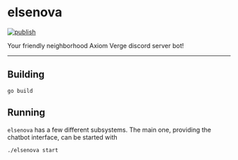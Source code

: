 # elsenova

[![publish](https://github.com/aricodes-oss/elsenova-go/actions/workflows/publish.yml/badge.svg)](https://github.com/aricodes-oss/elsenova-go/actions/workflows/publish.yml)

Your friendly neighborhood Axiom Verge discord server bot!

---

## Building

```
go build
```

## Running

`elsenova` has a few different subsystems. The main one, providing the chatbot interface, can be started with

```
./elsenova start
```
